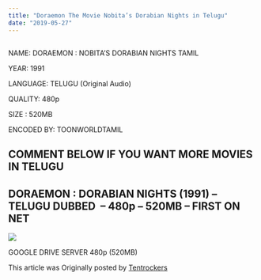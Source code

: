 ```yaml
---
title: "Doraemon The Movie Nobita’s Dorabian Nights in Telugu"
date: "2019-05-27"
---
```


## 

NAME: DORAEMON : NOBITA’S DORABIAN NIGHTS TAMIL

YEAR: 1991

LANGUAGE: TELUGU (Original Audio)

QUALITY: 480p

SIZE : 520MB

ENCODED BY: TOONWORLDTAMIL

## COMMENT BELOW IF YOU WANT MORE MOVIES IN TELUGU

## DORAEMON : DORABIAN NIGHTS (1991) – TELUGU DUBBED  – 480p – 520MB – FIRST ON NET

[![](https://1.bp.blogspot.com/-ffuHTaouC0k/XOuhrUI_XFI/AAAAAAAABX4/Ry510kgid7kiJWPatKybqq07XYBLgbCGgCLcBGAs/s320/Doraemon-The-Movie-Nobita%25E2%2580%2599s-Dorabian-Nights.jpg)](https://1.bp.blogspot.com/-ffuHTaouC0k/XOuhrUI_XFI/AAAAAAAABX4/Ry510kgid7kiJWPatKybqq07XYBLgbCGgCLcBGAs/s1600/Doraemon-The-Movie-Nobita%25E2%2580%2599s-Dorabian-Nights.jpg)

GOOGLE DRIVE SERVER 480p (520MB)

This article was Originally posted by [Tentrockers](https://tentrockers.blogspot.com/)
